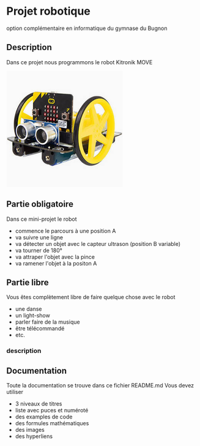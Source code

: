 # Projet robotique
option complémentaire en informatique du gymnase du Bugnon

## Description 

Dans ce projet nous programmons le robot Kitronik MOVE

![](images/robot.jpeg)

## Partie obligatoire

Dans ce mini-projet le robot 

- commence le parcours à une position A
- va suivre une ligne
- va détecter un objet avec le capteur ultrason (position B variable)
- va tourner de 180°
- va attraper l'objet avec la pince
- va ramener l'objet à la positon A

## Partie libre

Vous êtes complètement libre de faire quelque chose avec le robot
- une danse
- un light-show
- parler faire de la musique
- être télécommandé
- etc.

### description

## Documentation

Toute la documentation se trouve dans ce fichier README.md
Vous devez utiliser

- 3 niveaux de titres
- liste avec puces et numéroté
- des examples de code
- des formules mathématiques
- des images
- des hyperliens
